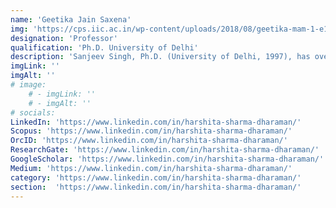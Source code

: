 ```yaml
---
name: 'Geetika Jain Saxena'
img: 'https://cps.iic.ac.in/wp-content/uploads/2018/08/geetika-mam-1-e1650883259591-400x443.jpg'
designation: 'Professor'
qualification: 'Ph.D. University of Delhi'
description: 'Sanjeev Singh, Ph.D. (University of Delhi, 1997), has over 20 years of experience teaching M.Sc. Informatics and specializes in networks, security, and communication technologies, with 70+ research publications.'
imgLink: ''
imgAlt: ''
# image: 
    # - imgLink: ''
    # - imgAlt: ''
# socials: 
LinkedIn: 'https://www.linkedin.com/in/harshita-sharma-dharaman/'
Scopus: 'https://www.linkedin.com/in/harshita-sharma-dharaman/'
OrcID: 'https://www.linkedin.com/in/harshita-sharma-dharaman/'
ResearchGate: 'https://www.linkedin.com/in/harshita-sharma-dharaman/'
GoogleScholar: 'https://www.linkedin.com/in/harshita-sharma-dharaman/'
Medium: 'https://www.linkedin.com/in/harshita-sharma-dharaman/'
category: 'https://www.linkedin.com/in/harshita-sharma-dharaman/'
section:  'https://www.linkedin.com/in/harshita-sharma-dharaman/'
---
```

 
 <!-- {personel.compiledContent()} -->
 <!-- [//]: This area contains content to be added in the document as md/html -->